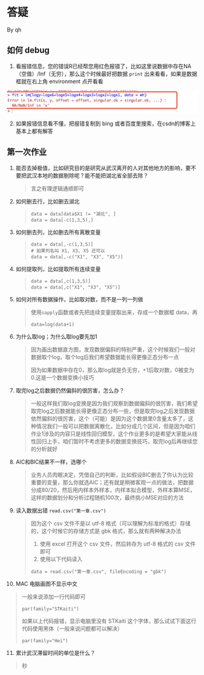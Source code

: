 # 答疑

By qh

## 如何 debug

1. 看报错信息，您的错误R已经帮您用红色报错了，比如这里说数据中存在NA（空值）/Inf（无穷），那么这个时候最好把数据 `print` 出来看看，如果是数据框就在右上角 environment 点开看看

![](pics/bug.png)

2. 如果报错信息看不懂，把报错复制到 bing 或者百度里搜索，在csdn的博客上基本上都有解答

## 第一次作业

1. 能否去掉极值，比如研究目的是研究从武汉离开的人对其他地方的影响，要不要把武汉本地的数据剔除呢？能不能把湖北省全部去除？
   > 言之有理逻辑通顺即可
2. 如何删去行，比如删去湖北
   > ```{R}
   > data = data[data$X1 != "湖北", ]
   > data = data[-c(1,3,5),]
   > ```
3. 如何删去列，比如删去所有离散变量
   > ```
   > data = data[,-c(1,3,5)] 
   > # 如果列名叫 X1, X3, X5 还可以
   > data = data[,-c("X1", "X3", "X5")] 
   > ```
4. 如何提取列，比如提取所有连续变量
   > ```
   > data = data[,c(1,3,5)] 
   > data = data[,c("X1", "X3", "X5")] 
   > ```
5. 如何对所有数据操作，比如取对数，而不是一列一列做
   > 使用`sapply`函数或者先把连续变量提取出来，存成一个数据框 data，再
   > ```
   > data=log(data+1)
   > ```
6. 为什么取log；为什么取log要先加1
   > 因为画出数据直方图，发现数据偏斜的特别严重，这个时候我们一般对数据取个log，取个log后我们希望数据能长得更像正态分布一点
   >
   > 因为如果数据中存在0，那么取log就是负无穷，+1后取对数，0被变为0.这是一个数据变换小技巧
7. 取完log之后数据仍然偏斜的很厉害，怎么办？
   > 一般这样我们取log变换是因为我们观察到数据偏斜的很厉害，我们希望取完log之后数据能长得更像正态分布一些，但是取完log之后发现数据依然偏斜的很厉害，这个（可能）是因为这个数据里0含量太多了，这种情况我们一般可以把数据离散化，比如分成几个区间，但是因为咱们作业1涉及的内容只是线性回归模型，这个作业更多的是希望大家能从线性回归上手，咱们暂时不考虑更多的数据变换技巧，取完log后再继续您的分析就好

8. AIC和BIC结果不一样，选哪个
   > 业务人员肉眼决定，凭借自己的判断，比如假设BIC删去了你认为比较重要的变量，那么你就选AIC；还有就是稍微客观一点的做法，把数据分成80/20，然后用内样本外样本，内样本拟合模型，外样本算MSE，这样的数据划分和分析过程随机100次，最终挑小MSE对应的方法

9. 读入数据出错 `read.csv("第一章.csv")`

   > 因为这个 csv 文件不是以 utf-8 格式（可以理解为标准的格式）存储的，这个时候它的存储方式是 gbk 格式，那么就有两种解决办法
   > 1. 使用 excel 打开这个 csv 文件，然后转存为 utf-8 格式的 csv 文件即可
   > 2. 使用以下代码读入
   > ```
   > data = read.csv("第一章.csv", fileEncoding = "gbk")
   > ```

10. MAC 电脑画图不显示中文
   > 一般来说添加一行代码即可
   > ```
   > par(family="STKaiti")
   > ```
   > 如果以上代码报错，显示电脑里没有 STKaiti 这个字体，那么试试下面这行代码使用黑体（一般来说问题都可以解决）
   > ```
   > par(family="Hei")
   > ```

11. 累计武汉滞留时间的单位是什么？
   > 秒
